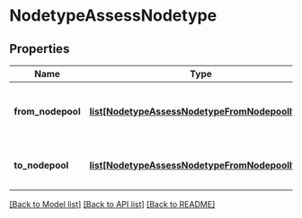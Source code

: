 # NodetypeAssessNodetype

## Properties
Name | Type | Description | Notes
------------ | ------------- | ------------- | -------------
**from_nodepool** | [**list[NodetypeAssessNodetypeFromNodepoolItem]**](NodetypeAssessNodetypeFromNodepoolItem.md) | Pools assessed for removing nodetype. | 
**to_nodepool** | [**list[NodetypeAssessNodetypeFromNodepoolItem]**](NodetypeAssessNodetypeFromNodepoolItem.md) | Pools assessed for adding nodetype. | 

[[Back to Model list]](../README.md#documentation-for-models) [[Back to API list]](../README.md#documentation-for-api-endpoints) [[Back to README]](../README.md)


